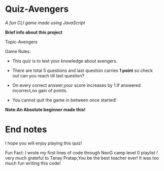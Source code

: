# Quiz-Avengers

*A fun CLI game made using JavaScript*

**Brief info about this project**

Topic-Avengers

Game Rules:

- This quiz is to test your knowledge about avengers.

- There are total 5 questions and last question carries **1 point** so check out can you reach till last question?

-  On every correct answer,your score increases by 1.If answered incorrect,no gain of points.


- You cannot quit the game in between once started!

**Note:An Absolute beginner made this!**

# End notes

I hope you will enjoy playing this quiz!

Fun Fact: I wrote my first lines of code through NeoG camp level 0 playlist !
very much grateful to Tanay Pratap;You be the best teacher ever! It was too much 
fun writing this code!
